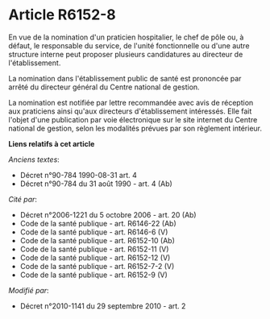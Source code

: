 # Article R6152-8

En vue de la nomination d'un praticien hospitalier, le chef de pôle ou, à défaut, le responsable du service, de l'unité
fonctionnelle ou d'une autre structure interne peut proposer plusieurs candidatures au directeur de l'établissement.

La nomination dans l'établissement public de santé est prononcée par arrêté du directeur général du Centre national de
gestion.

La nomination est notifiée par lettre recommandée avec avis de réception aux praticiens ainsi qu'aux directeurs
d'établissement intéressés. Elle fait l'objet d'une publication par voie électronique sur le site internet du Centre national
de gestion, selon les modalités prévues par son règlement intérieur.

**Liens relatifs à cet article**

_Anciens textes_:

  - Décret n°90-784 1990-08-31 art. 4
  - Décret n°90-784 du 31 août 1990 - art. 4 (Ab)

_Cité par_:

  - Décret n°2006-1221 du 5 octobre 2006 - art. 20 (Ab)
  - Code de la santé publique - art. R6146-22 (Ab)
  - Code de la santé publique - art. R6146-6 (V)
  - Code de la santé publique - art. R6152-10 (Ab)
  - Code de la santé publique - art. R6152-11 (V)
  - Code de la santé publique - art. R6152-12 (V)
  - Code de la santé publique - art. R6152-7-2 (V)
  - Code de la santé publique - art. R6152-9 (V)

_Modifié par_:

  - Décret n°2010-1141 du 29 septembre 2010 - art. 2
